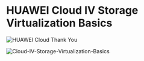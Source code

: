 # HUAWEI Cloud IV Storage Virtualization Basics 

![HUAWEI Cloud Thank You](https://user-images.githubusercontent.com/93165498/143689532-73eb0f18-1b8b-4fe4-800c-1382b8ab29d5.jpg)

![Cloud-IV-Storage-Virtualization-Basics](https://user-images.githubusercontent.com/93165498/143870298-48706138-ab3e-44ff-af7e-7f943b19b368.jpg)

